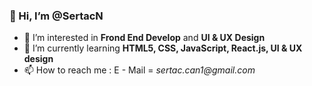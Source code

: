 
<h3>👋 Hi, I’m @SertacN</h3>
<ul>
    <li> 👀 I’m interested in <strong>Frond End Develop</strong> and <strong>UI & UX Design</strong> </li>
    <li> 🌱 I’m currently learning <strong>HTML5, CSS, JavaScript, React.js, UI & UX design </strong></li>
    <li> 📫 How to reach me : E - Mail = <em> sertac.can1@gmail.com </em>
</ul>





<!---
SertacN/SertacN is a ✨ special ✨ repository because its `README.md` (this file) appears on your GitHub profile.
You can click the Preview link to take a look at your changes.
--->
